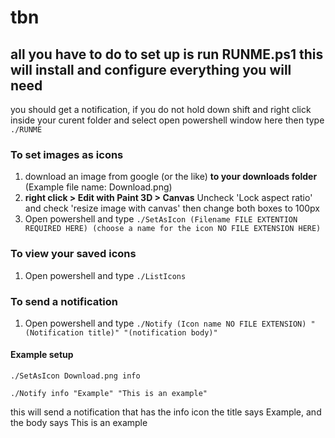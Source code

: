 # tbn
## all you have to do to set up is run RUNME.ps1 this will install and configure everything you will need
you should get a notification, if you do not hold down shift and right click inside your curent folder and select open powershell window here then type `./RUNME`

### To set images as icons
1. download an image from google (or the like) **to your downloads folder** (Example file name: Download.png)
2. **right click > Edit with Paint 3D > Canvas** Uncheck 'Lock aspect ratio' and check 'resize image with canvas' then change both boxes to 100px
3. Open powershell and type `./SetAsIcon (Filename FILE EXTENTION REQUIRED HERE) (choose a name for the icon NO FILE EXTENSION HERE)`

### To view your saved icons
1. Open powershell and type `./ListIcons`

### To send a notification
1. Open powershell and type `./Notify (Icon name NO FILE EXTENSION) "(Notification title)" "(notification body)"`


#### Example setup

`./SetAsIcon Download.png info`

`./Notify info "Example" "This is an example"`

this will send a notification that has the info icon the title says Example, and the body says This is an example
